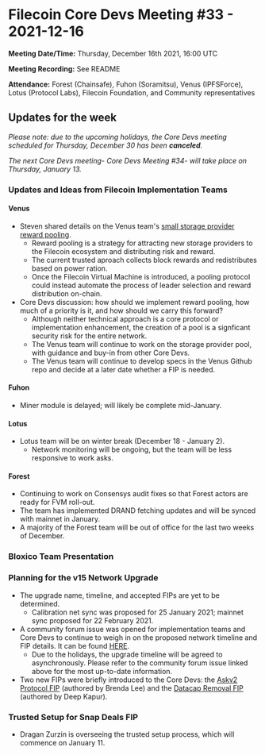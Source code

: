 # Filecoin Core Devs Meeting #33 - 2021-12-16

**Meeting Date/Time:** Thursday, December 16th 2021, 16:00 UTC

**Meeting Recording:** See README

**Attendance:** Forest (Chainsafe), Fuhon (Soramitsu), Venus (IPFSForce), Lotus (Protocol Labs), Filecoin Foundation, and Community representatives

## Updates for the week

*Please note: due to the upcoming holidays, the Core Devs meeting scheduled for Thursday, December 30 has been **canceled**.*

*The next Core Devs meeting- Core Devs Meeting #34- will take place on Thursday, January 13.*

### Updates and Ideas from Filecoin Implementation Teams
#### Venus
* Steven shared details on the Venus team's [small storage provider reward pooling](https://docs.google.com/document/d/1_6W500RSWIjYLZ7UAARHe2Pi_z8ywl7cKO8gFCSHKwk/edit#heading=h.qlzfea9u70b9). 
    * Reward pooling is a strategy for attracting new storage providers to the Filecoin ecosystem and distributing risk and reward. 
    * The current trusted aproach collects block rewards and redistributes based on power ration. 
    * Once the Filecoin Virtual Machine is introduced, a pooling protocol could instead automate the process of leader selection and reward distribution on-chain.
* Core Devs discussion: how should we implement reward pooling, how much of a priority is it, and how should we carry this forward? 
    * Although neither technical approach is a core protocol or implementation enhancement, the creation of a pool is a signficant security risk for the entire network. 
    * The Venus team will continue to work on the storage provider pool, with guidance and buy-in from other Core Devs. 
    * The Venus team will continue to develop specs in the Venus Github repo and decide at a later date whether a FIP is needed. 
#### Fuhon 
* Miner module is delayed; will likely be complete mid-January. 
#### Lotus 
* Lotus team will be on winter break (December 18 - January 2). 
    * Network monitoring will be ongoing, but the team will be less responsive to work asks. 
#### Forest 
* Continuing to work on Consensys audit fixes so that Forest actors are ready for FVM roll-out. 
* The team has implemented DRAND fetching updates and will be synced with mainnet in January.
* A majority of the Forest team will be out of office for the last two weeks of December.

### Bloxico Team Presentation

### Planning for the v15 Network Upgrade 
* The upgrade name, timeline, and accepted FIPs are yet to be determined. 
    * Calibration net sync was proposed for 25 January 2021; mainnet sync proposed for 22 February 2021. 
* A community forum issue was opened for implementation teams and Core Devs to continue to weigh in on the proposed network timeline and FIP details.  It can be found [HERE](https://github.com/filecoin-project/tpm/discussions/85). 
    * Due to the holidays, the upgrade timeline will be agreed to asynchronously.  Please refer to the community forum issue linked above for the most up-to-date information.
* Two new FIPs were briefly introduced to the Core Devs: the [Askv2 Protocol FIP](https://github.com/filecoin-project/FIPs/pull/224) (authored by Brenda Lee) and the [Datacap Removal FIP](https://github.com/filecoin-project/FIPs/pull/226) (authored by Deep Kapur).

### Trusted Setup for Snap Deals FIP
* Dragan Zurzin is overseeing the trusted setup process, which will commence on January 11. 
